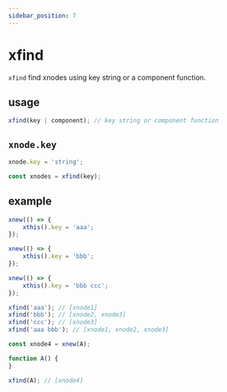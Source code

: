 ```yaml
---
sidebar_position: 7
---
```


# xfind
`xfind` find xnodes using key string or a component function.

## usage
```js
xfind(key | component); // key string or component function
```

## `xnode.key`
```js
xnode.key = 'string';
```            
 
```js
const xnodes = xfind(key);
```

## example
```js
xnew(() => {
    xthis().key = 'aaa';
});

xnew(() => {
    xthis().key = 'bbb';
});

xnew(() => {
    xthis().key = 'bbb ccc';
});

xfind('aaa'); // [xnode1]
xfind('bbb'); // [xnode2, xnode3]
xfind('ccc'); // [xnode3]
xfind('aaa bbb'); // [xnode1, xnode2, xnode3]        

const xnode4 = xnew(A);

function A() {
}

xfind(A); // [xnode4]        

```
